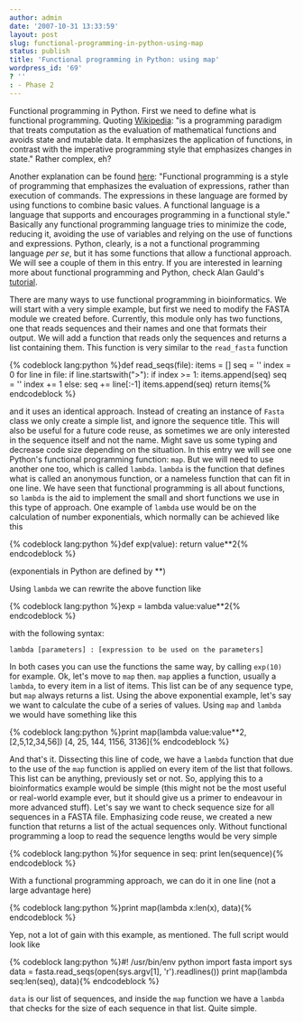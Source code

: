```yaml
---
author: admin
date: '2007-10-31 13:33:59'
layout: post
slug: functional-programming-in-python-using-map
status: publish
title: 'Functional programming in Python: using map'
wordpress_id: '69'
? ''
: - Phase 2
---
```


Functional programming in Python. First we need to define what is
functional programming. Quoting
[Wikipedia](http://en.wikipedia.org/wiki/Functional_programming): "is a
programming paradigm that treats computation as the evaluation of
mathematical functions and avoids state and mutable data. It emphasizes
the application of functions, in contrast with the imperative
programming style that emphasizes changes in state." Rather complex, eh?


Another explanation can be found
[here](http://www.cs.nott.ac.uk/~gmh/faq.html#general-topics):
"Functional programming is a style of programming that emphasizes the
evaluation of expressions, rather than execution of commands. The
expressions in these language are formed by using functions to combine
basic values. A functional language is a language that supports and
encourages programming in a functional style." Basically any functional
programming language tries to minimize the code, reducing it, avoiding
the use of variables and relying on the use of functions and
expressions. Python, clearly, is a not a functional programming language
*per se*, but it has some functions that allow a functional approach. We
will see a couple of them in this entry. If you are interested in
learning more about functional programming and Python, check Alan
Gauld's
[tutorial](http://www.freenetpages.co.uk/hp/alan.gauld/tutfctnl.htm).


There are many ways to use functional programming in bioinformatics. We
will start with a very simple example, but first we need to modify the
FASTA module we created before. Currently, this module only has two
functions, one that reads sequences and their names and one that formats
their output. We will add a function that reads only the sequences and
returns a list containing them. This function is very similar to the
`read_fasta` function 

{% codeblock lang:python %}def read_seqs(file): 
	items = [] seq = '' 
	index = 0 
	for line in file: if line.startswith(">"): 
		if index >= 1:
			items.append(seq) 
			seq = '' 
			index += 1 else: 
				seq += line[:-1] 
			items.append(seq) 
		return items{% endcodeblock %}


and it uses an identical approach. Instead of creating an instance of
`Fasta` class we only create a simple list, and ignore the sequence
title. This will also be useful for a future code reuse, as sometimes we
are only interested in the sequence itself and not the name. Might save
us some typing and decrease code size depending on the situation. In
this entry we will see one Python's functional programming function:
`map`. But we will need to use another one too, which is called
`lambda`. `lambda` is the function that defines what is called an
anonymous function, or a nameless function that can fit in one line. We
have seen that functional programming is all about functions, so
`lambda` is the aid to implement the small and short functions we use in
this type of approach. One example of `lambda` use would be on the
calculation of number exponentials, which normally can be achieved like
this 

{% codeblock lang:python %}def exp(value): return
value\*\*2{% endcodeblock %} 

(exponentials in Python are defined by \*\*)


Using `lambda` we can rewrite the above function like 

{% codeblock lang:python %}exp = lambda value:value\*\*2{% endcodeblock %}

with the
following syntax:

` lambda [parameters] : [expression to be used on the parameters] ` 

In
both cases you can use the functions the same way, by calling `exp(10)`
for example. Ok, let's move to `map` then. `map` applies a function,
usually a `lambda`, to every item in a list of items. This list can be
of any sequence type, but `map` always returns a list. Using the above
exponential example, let's say we want to calculate the cube of a series
of values. Using `map` and `lambda` we would have something like this

{% codeblock lang:python %}print map(lambda value:value**2, [2,5,12,34,56]) 
[4, 25, 144, 1156, 3136]{% endcodeblock %} 

And that's it.
Dissecting this line of code, we have a `lambda` function that due to
the use of the `map` function is applied on every item of the list that
follows. This list can be anything, previously set or not. So, applying
this to a bioinformatics example would be simple (this might not be the
most useful or real-world example ever, but it should give us a primer
to endeavour in more advanced stuff). Let's say we want to check
sequence size for all sequences in a FASTA file. Emphasizing code reuse,
we created a new function that returns a list of the actual sequences
only. Without functional programming a loop to read the sequence lengths
would be very simple 

{% codeblock lang:python %}for sequence in seq:
	print len(sequence){% endcodeblock %} 

With a functional programming approach,
we can do it in one line (not a large advantage here) 

{% codeblock lang:python %}print map(lambda x:len(x), data){% endcodeblock %} 

Yep, not
a lot of gain with this example, as mentioned. The full script would
look like 

{% codeblock lang:python %}#! /usr/bin/env python 
import fasta 
import sys 
data = fasta.read_seqs(open(sys.argv[1], 'r').readlines()) 
print map(lambda seq:len(seq), data){% endcodeblock %}


`data` is our list of sequences, and inside the `map` function we have a
`lambda` that checks for the size of each sequence in that list. Quite
simple.
